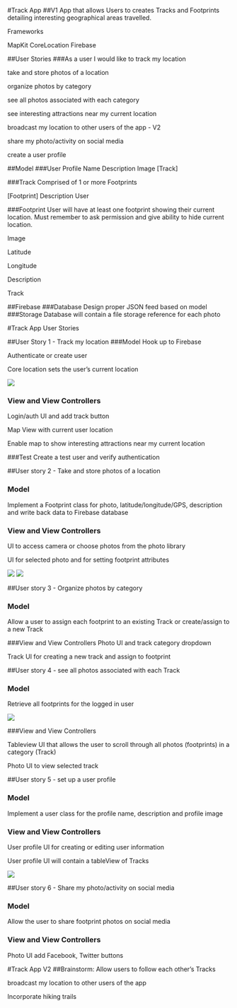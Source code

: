 #Track App 
##V1
App that allows Users to creates Tracks and Footprints detailing interesting geographical areas travelled.

Frameworks

MapKit
CoreLocation
Firebase

##User Stories
###As a user I would like to 
track my location

take and store photos of a location

organize photos by category

see all photos associated with each category

see interesting attractions near my current location

broadcast my location to other users of the app - V2

share my photo/activity on social media

create a user profile

##Model
###User Profile
Name
Description
Image
[Track]

###Track
Comprised of 1 or more Footprints

[Footprint]
Description
User

###Footprint
User will have at least one footprint showing their current location. Must remember to ask permission and give ability to hide current location.

Image

Latitude

Longitude

Description

Track

##Firebase
###Database
Design proper JSON feed based on model
###Storage
Database will contain a file storage reference for each photo

#Track App User Stories

##User Story 1 - Track my location
###Model
Hook up to Firebase

Authenticate or create user

Core location sets the user’s current location

![](https://github.com/melbrng/TrackApp/blob/master/images/user_1.png)

### View and View Controllers
Login/auth UI and add track button

Map View with current user location

Enable map to show interesting attractions near my current location

###Test
Create a test user and verify authentication

##User story 2 - Take and store photos of a location
### Model
Implement a Footprint class for photo, latitude/longitude/GPS, description and write back data to Firebase database

### View and View Controllers
UI to access camera or choose photos from the photo library

UI for selected photo and for setting footprint attributes

![](https://github.com/melbrng/TrackApp/blob/master/images/user_2.png)
![](https://github.com/melbrng/TrackApp/blob/master/images/user_2a.png)

##User story 3 - Organize photos by category
### Model
Allow a user to assign each footprint to an existing Track or create/assign to a new Track

###View and View Controllers
Photo UI and track category dropdown 

Track UI for creating a new track and assign to footprint

##User story 4 - see all photos associated with each Track
### Model

Retrieve all footprints for the logged in user

![](https://github.com/melbrng/TrackApp/blob/master/images/user_4.png)

###View and View Controllers

Tableview UI that allows the user to scroll through all photos (footprints) in a category (Track)

Photo UI to view selected track

##User story 5 - set up a user profile

### Model
Implement a user class for the profile name, description and profile image 

### View and View Controllers
User profile UI for creating or editing user information

User profile UI will contain a tableView of Tracks

![](https://github.com/melbrng/TrackApp/blob/master/images/user_5.png)

##User story 6 - Share my photo/activity on social media

### Model
Allow the user to share footprint photos on social media

### View and View Controllers
Photo UI add Facebook, Twitter buttons 


#Track App V2 
##Brainstorm:
Allow users to follow each other’s Tracks

broadcast my location to other users of the app 

Incorporate hiking trails













